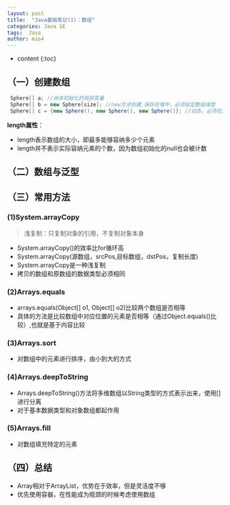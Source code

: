 ```yaml
---
layout: post
title:  "Java基础笔记(1)：数组"
categories: Java SE  
tags:  Java
author: mio4
---
```


* content
{:toc}




## （一）创建数组

 ```java
  Sphere[] a; //尚未初始化的局部变量
  Sphere[] b = new Sphere[size]; //new方法创建,保存在堆中，必须给定数组维度
  Sphere[] c = {new Sphere(), new Sphere(), new Sphere()}; //动态，必须在定义的时候初始化
 ```

**length属性**：
 - length表示数组的大小，即最多能够容纳多少个元素
 - length并不表示实际容纳元素的个数，因为数组初始化的null也会被计数

## （二）数组与泛型


## （三）常用方法
### (1)System.arrayCopy
 >浅复制：只复制对象的引用，不复制对象本身

 - System.arrayCopy()的效率比for循环高
 - System.arrayCopy(源数组，srcPos,目标数组，dstPos，复制长度)
 - System.arrayCopy是一种浅复制
 - 拷贝的数组和原数组的数据类型必须相同

### (2)Arrays.equals
 - arrays.equals(Object[] o1, Object[] o2)比较两个数组是否相等
 - 具体的方法是比较数组中对应位置的元素是否相等（通过Object.equals()比较）,也就是基于内容比较

### (3)Arrays.sort
 - 对数组中的元素进行排序，由小到大的方式

### (4)Arrays.deepToString
 - Arrays.deepToString()方法将多维数组以String类型的方式表示出来，使用[]进行分离
 - 对于基本数据类型和对象数组都起作用

### (5)Arrays.fill
 - 对数组填充特定的元素

## （四）总结
 - Array相对于ArrayList，优势在于效率，但是灵活度不够
 - 优先使用容器，在性能成为瓶颈的时候考虑使用数组
